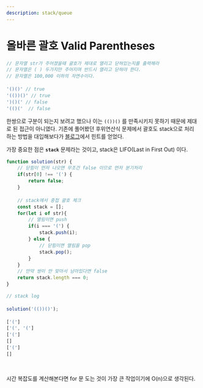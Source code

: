```yaml
---
description: stack/queue
---
```


# 올바른 괄호 Valid Parentheses

```javascript
// 문자열 str가 주어졌을때 괄호가 제대로 열리고 닫혀있는지를 출력해라
// 문자열은 ( ) 두가지만 주어지며 반드시 열리고 닫혀야 한다.
// 문자열은 100,000 이하의 자연수이다.

'()()' // true
'(())()' // true
')()(' // false
'(()('  // false
```

한쌍으로 구분이 되는지 보려고 했으나 이는 `(())()` 를 만족시키지 못하기 때문에 제대로 된 접근이 아니였다. 기존에 풀어봤던 후위연산식 문제에서 괄호도 stack으로 처리하는 방법을 대입해보다가 [블로그](https://jaejade.tistory.com/133)에서 힌트를 얻었다.

가장 중요한 점은 **`stack`** 문제라는 것이고, stack은 LIFO(Last in First Out) 이다.

```javascript
function solution(str) {
    // 닫힘이 먼저 나오면 무조건 false 이므로 먼저 분기처리
    if(str[0] !== '(') {
        return false;
    }
    
    // stack에서 중첩 괄호 체크
    const stack = [];
    for(let i of str){
        // 열림이면 push
        if(i === '(') {
            stack.push(i);
        } else {
            // 닫힘이면 열림을 pop
            stack.pop();
        }
    }
    // 만약 쌍이 안 맞아서 남아있다면 false
    return stack.length === 0;
}
```

```javascript
// stack log

solution('(())()');

['(']
['(', '(']
['(']
[]
['(']
[]
```

<div align="left">

<figure><img src="../.gitbook/assets/스크린샷 2024-02-25 오후 5.15.22.png" alt="" width="164"><figcaption></figcaption></figure>

</div>

시간 복잡도를 계산해본다면 for 문 도는 것이 가장 큰 작업이기에 O(n)으로 생각된다.
